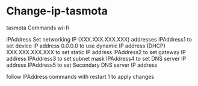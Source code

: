 # Change-ip-tasmota
tasmota    Commands   wi-fi



IPAddress<x>	Set networking IP (XXX.XXX.XXX.XXX) addresses
IPAddress1 to set device IP address
0.0.0.0 to use dynamic IP address (DHCP)
XXX.XXX.XXX.XXX to set static IP address
IPAddress2 to set gateway IP address
IPAddress3 to set subnet mask
IPAddress4 to set DNS server IP address
IPAddress5 to set Secondary DNS server IP address

follow IPAddress commands with restart 1 to apply changes
